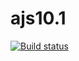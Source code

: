 # ajs10.1
[![Build status](https://ci.appveyor.com/api/projects/status/0phnh9kw9bq2gchy?svg=true)](https://ci.appveyor.com/project/Kittennik65959/ajs10-1)
